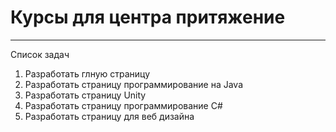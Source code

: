 # Курсы для центра притяжение
<hr>
Список задач
<ol>
<li>Разработать глную страницу</li>
  <li>Разработать страницу программирование на Java</li>
  <li>Разработать страницу Unity</li>
  <li>Разработать страницу программирование C#</li>
  <li>Разработать страницу для веб дизайна</li>
</ol>
